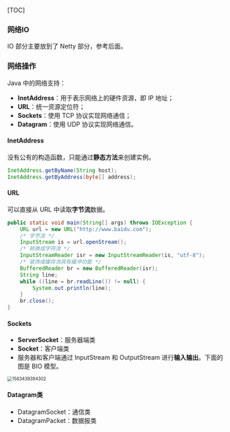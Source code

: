 [TOC]

### 网络IO

IO 部分主要放到了 Netty 部分，参考后面。



### 网络操作

Java 中的网络支持：

- **InetAddress**：用于表示网络上的硬件资源，即 IP 地址；
- **URL**：统一资源定位符；
- **Sockets**：使用 TCP 协议实现网络通信；
- **Datagram**：使用 UDP 协议实现网络通信。

#### InetAddress

没有公有的构造函数，只能通过**静态方法**来创建实例。

```java
InetAddress.getByName(String host);
InetAddress.getByAddress(byte[] address);
```

#### URL

可以直接从 URL 中读取**字节流**数据。

```java
public static void main(String[] args) throws IOException {
    URL url = new URL("http://www.baidu.com");
    /* 字节流 */
    InputStream is = url.openStream();
    /* 转换成字符流 */
    InputStreamReader isr = new InputStreamReader(is, "utf-8");
    /* 装饰成缓存流具有缓冲功能 */
    BufferedReader br = new BufferedReader(isr);
    String line;
    while ((line = br.readLine()) != null) {
        System.out.println(line);
    }
    br.close();
}
```

#### Sockets

- **ServerSocket**：服务器端类
- **Socket**：客户端类
- 服务器和客户端通过 InputStream 和 OutputStream 进行**输入输出**。下面的图是 BIO 模型。

<img src="../../JavaNotes/A Java/assets/1563439394302.png" alt="1563439394302" style="zoom:70%;" />

#### Datagram类

- DatagramSocket：通信类
- DatagramPacket：数据报类





